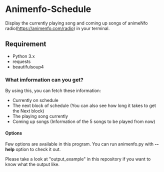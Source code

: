 # Animenfo-Schedule
Display the currently playing song and coming up songs of animeNfo radio(https://animenfo.com/radio) in your terminal.

## Requirement
- Python 3.x
- requests  
- beautifulsoup4

### What imformation can you get?
By using this, you can fetch these information:  
 - Currently on schedule  
 - The next block of schedule (You can also see how long it takes to get the Next block)  
 - The playing song currently
 - Coming up songs (Information of  the 5 songs to be played from now)  
 
 #### Options
 Few options are available in this program. You can run animenfo.py with <b>--help</b> option to check it out.
 
 Please take a look at "output_example" in this repository if you want to know what the output like.
